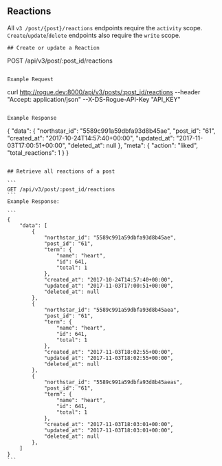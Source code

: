 ## Reactions
All `v3 /post/{post}/reactions` endpoints require the `activity` scope. `Create`/`update`/`delete` endpoints also require the `write` scope.

```
## Create or update a Reaction

```
POST /api/v3/post/:post_id/reactions
```

Example Request
```
curl http://rogue.dev:8000/api/v3/posts/:post_id/reactions
  --header "Accept: application/json"
  --X-DS-Rogue-API-Key "API_KEY"
```

Example Response
```
{
    "data": {
        "northstar_id": "5589c991a59dbfa93d8b45ae",
        "post_id": "61",
        "created_at": "2017-10-24T14:57:40+00:00",
        "updated_at": "2017-11-03T17:00:51+00:00",
        "deleted_at": null
    },
    "meta": {
        "action": "liked",
        "total_reactions": 1
    }
}
````

## Retrieve all reactions of a post

```
GET /api/v3/post/:post_id/reactions
```
Example Response:

```
{
    "data": [
        {
            "northstar_id": "5589c991a59dbfa93d8b45ae",
            "post_id": "61",
            "term": {
                "name": "heart",
                "id": 641,
                "total": 1
            },
            "created_at": "2017-10-24T14:57:40+00:00",
            "updated_at": "2017-11-03T17:00:51+00:00",
            "deleted_at": null
        },
        {
            "northstar_id": "5589c991a59dbfa93d8b45aea",
            "post_id": "61",
            "term": {
                "name": "heart",
                "id": 641,
                "total": 1
            },
            "created_at": "2017-11-03T18:02:55+00:00",
            "updated_at": "2017-11-03T18:02:55+00:00",
            "deleted_at": null
        },
        {
            "northstar_id": "5589c991a59dbfa93d8b45aeas",
            "post_id": "61",
            "term": {
                "name": "heart",
                "id": 641,
                "total": 1
            },
            "created_at": "2017-11-03T18:03:01+00:00",
            "updated_at": "2017-11-03T18:03:01+00:00",
            "deleted_at": null
        },
    ]
}
```
